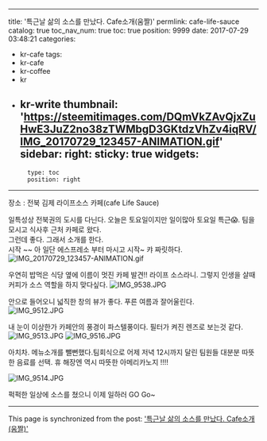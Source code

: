 
---
title: '특근날 삶의 소스를 만났다. Cafe소개(움짤)'
permlink: cafe-life-sauce
catalog: true
toc_nav_num: true
toc: true
position: 9999
date: 2017-07-29 03:48:21
categories:
- kr-cafe
tags:
- kr-cafe
- kr-coffee
- kr
- kr-write
thumbnail: 'https://steemitimages.com/DQmVkZAvQjxZuHwE3JuZ2no38zTWMbgD3GKtdzVhZv4iqRV/IMG_20170729_123457-ANIMATION.gif'
sidebar:
    right:
        sticky: true
widgets:
    -
        type: toc
        position: right
---


장소 : 전북 김제 라이프소스 카페(cafe Life Sauce) 

일특성상 전북권의 도시를 다닌다.  오늘은 토요일이지만 일이많아 토요일 특근😱.  팀을 모시고 식사후 근처 카페로 왔다.  
그런데 좋다. 그래서 소개를 한다.  
시작 ~~ 아 일단 에스프레소 부터 마시고 시작~ 캬 짜릿하다. 
![IMG_20170729_123457-ANIMATION.gif](https://steemitimages.com/DQmVkZAvQjxZuHwE3JuZ2no38zTWMbgD3GKtdzVhZv4iqRV/IMG_20170729_123457-ANIMATION.gif)

우연히 밥먹은 식당 옆에 이름이 멋진 카페 발견!!
라이프 소스라니. 그렇지 인생을 살때 커피가 소스 역할을 하지 맞다싶다.  ![IMG_9538.JPG](https://steemitimages.com/DQmaU8CsoDSL85GXXDkRTP7zQhTqwXZRTEWKRXyrnc5vZM3/IMG_9538.JPG) 

안으로 들어오니 넓직한 창의 뷰가 좋다.  푸른 여름과 잘어울린다.  
![IMG_9512.JPG](https://steemitimages.com/DQmc3JgEfkFvwDyMVxJxtv24FTBYckSuzCsYKHb4damgFnB/IMG_9512.JPG)

내 눈이 이상한가 카페안의 풍경이 파스텔풍이다. 필터가 켜진 렌즈로 보는것 같다. 
![IMG_9513.JPG](https://steemitimages.com/DQmc4fg4CKTLnv6AwYSRyP5ehR4T12tmRkch87tAH3h5kae/IMG_9513.JPG)
![IMG_9516.JPG](https://steemitimages.com/DQmdzuHVpw95T8AtgsLv9ySPL4UhL2X9mynTqAebqLb94E9/IMG_9516.JPG)


아치차. 메뉴소개를 뺄뻔했다.팀회식으로 어제 저녁 12시까지 달린 팀원들 대분분 따뜻한 음료를 선택. 휴 해장엔 역시 따뜻한 아메리카노지 !!!!

  ![IMG_9514.JPG](https://steemitimages.com/DQmaCLtWgiheVezGyKCxxD1nbLKV73nneuGLd4tLhxnQnyf/IMG_9514.JPG)

퍽퍽한 일상에 소스를 쳤으니 이제 일하러 GO Go~

- - -

This page is synchronized from the post: ['특근날 삶의 소스를 만났다. Cafe소개(움짤)'](https://steemit.com/@kingbit/cafe-life-sauce)
